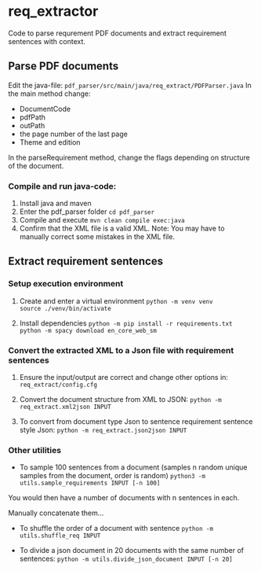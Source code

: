 # req_extractor
Code to parse requrement PDF documents and extract requirement sentences with context.

## Parse PDF documents
Edit the java-file: ``pdf_parser/src/main/java/req_extract/PDFParser.java``
In the main method change:
* DocumentCode
* pdfPath
* outPath
* the page number of the last page
* Theme and edition

In the parseRequirement method, change the flags depending on structure of the document.

### Compile and run java-code:
1. Install java and maven
2. Enter the pdf_parser folder ``cd pdf_parser``
3. Compile and execute ``mvn clean compile exec:java``
4. Confirm that the XML file is a valid XML. Note: You may have to manually correct some mistakes in the XML file.





## Extract requirement sentences

### Setup execution environment
1. Create and enter a virtual environment
``python -m venv venv``  
``source ./venv/bin/activate``

2. Install dependencies
``python -m pip install -r requirements.txt``  
``python -m spacy download en_core_web_sm``

### Convert the extracted XML to a Json file with requirement sentences

1. Ensure the input/output are correct and change other options in:
``req_extract/config.cfg``

2. Convert the document structure from XML to JSON:
``python -m req_extract.xml2json INPUT``

3. To convert from document type Json to sentence requirement sentence style Json:
``python -m req_extract.json2json INPUT``


### Other utilities

* To sample 100 sentences from a document
(samples n random unique samples from the document, order is random)
``python3 -m utils.sample_requirements INPUT [-n 100]``

You would then have a number of documents with n sentences in each.

Manually concatenate them...

* To shuffle the order of a document with sentence
``python -m utils.shuffle_req INPUT``

* To divide a json document in 20 documents with the same number of sentences:
``python -m utils.divide_json_document INPUT [-n 20]``
